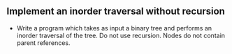 ## Implement an inorder traversal without recursion

* Write a program which takes as input a binary tree and performs an inorder traversal of the tree. 
Do not use recursion. Nodes do not contain parent references.